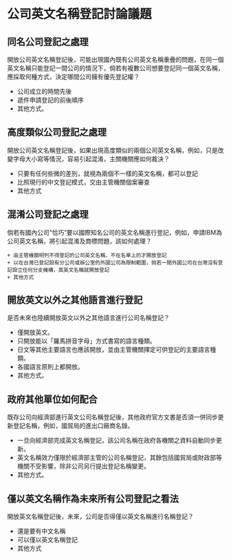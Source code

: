 # 公司英文名稱登記討論議題

## 同名公司登記之處理

開放公司英文名稱登記後，可能出現國內既有公司英文名稱重疊的問題，在同一個英文名稱只能登記一間公司的情況下，倘若有複數公司想要登記同一個英文名稱，應採取何種方式，決定哪間公司擁有優先登記權？
   
   + 公司成立的時間先後
   + 遞件申請登記的前後順序
   + 其他方式。

## 高度類似公司登記之處理

開放公司英文名稱登記後，如果出現高度類似的兩個公司英文名稱，例如，只是改變字母大小寫等情況，容易引起混淆，主關機關應如何裁決？
   
   + 只要有任何些微的差別，就視為兩個不一樣的英文名稱，都可以登記
   + 比照現行的中文登記模式，交由主管機關個案審查
   + 其他方式
   
## 混淆公司登記之處理

倘若有國內公司“恰巧”要以國際知名公司的英文名稱進行登記，例如，申請IBM為公司英文名稱，將引起混淆及商標問題，該如何處理？

 	+ 由主管機關明列不得登記的公司英文名稱，不在名單上的才開放登記
 	+ 以在台灣已登記設有分公司或辦公室的外國公司為限制範圍，倘若一間外國公司在台灣沒有登記設立任何分支機構，其英文名稱就開放登記
 	+ 其他方式
 
## 開放英文以外之其他語言進行登記
  
是否未來也陸續開放英文以外之其他語言進行公司名稱登記？
  
  + 僅開放英文。
  + 只開放能以「羅馬拼音字母」方式書寫的語言種類。
  + 日文等其他主要語言也應該開放，並由主管機關擇定可供登記的主要語言種類。
  + 各國語言原則上都開放。
  + 其他方式。

## 政府其他單位如何配合

既存公司向經濟部進行英文公司名稱登記後，其他政府官方文書是否須一併同步更新登記名稱，例如，國貿局的進出口廠商名錄。
  
  + 一旦向經濟部完成英文名稱登記，該公司名稱在政府各機關之資料自動同步更新。
  + 英文名稱效力僅限於經濟部主管的公司名稱登記，其餘包括國貿局或財政部等機關不受影響，除非公司另行提出登記名稱變更。
  + 其他方式。

## 僅以英文名稱作為未來所有公司登記之看法

開放英文名稱登記後，未來，公司是否得僅以英文名稱進行名稱登記？
  
  + 還是要有中文名稱
  + 可以僅以英文名稱登記
  + 其他方式
